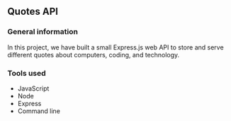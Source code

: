 ## Quotes API

### General information

In this project, we have built a small Express.js web API to store and serve different quotes about computers, coding, and technology.

### Tools used

+ JavaScript
+ Node
+ Express
+ Command line
